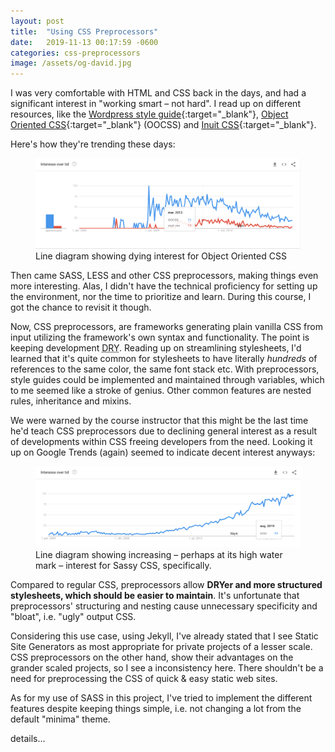 ```yaml
---
layout: post
title:  "Using CSS Preprocessors"
date:   2019-11-13 00:17:59 -0600
categories: css-preprocessors
image: /assets/og-david.jpg
---
```

I was very comfortable with HTML and CSS back in the days, and had a significant interest in "working smart – not hard". I read up on different resources, like the [Wordpress style guide](https://make.wordpress.org/core/handbook/best-practices/coding-standards/css/){:target="_blank"}, [Object Oriented CSS](https://www.smashingmagazine.com/2011/12/an-introduction-to-object-oriented-css-oocss/){:target="_blank"} (OOCSS) and [Inuit CSS](https://github.com/inuitcss){:target="_blank"}.

Here's how they're trending these days:

<figure>
<a href="https://trends.google.com/trends/explore?date=all&q=%2Fm%2F01028j2g,inuit%20css" target="_blank"><img src="/assets/trends-oocss.png" alt="Line diagram showing dying interest for Object Oriented CSS" /></a>
<figcaption>Line diagram showing dying interest for Object Oriented CSS</figcaption>
</figure>

Then came SASS, LESS and other CSS preprocessors, making things even more interesting. Alas, I didn't have the technical proficiency for setting up the environment, nor the time to prioritize and learn. During this course, I got the chance to revisit it though.

Now, CSS preprocessors, are frameworks generating plain vanilla CSS from input utilizing the framework's own syntax and functionality. The point is keeping development <abbr title="Don't Repeat Yourself">DRY</abbr>. Reading up on streamlining stylesheets, I'd learned that it's quite common for stylesheets to have literally _hundreds_ of references to the same color, the same font stack etc. With preprocessors, style guides could be implemented and maintained through variables, which to me seemed like a stroke of genius. Other common features are nested rules, inheritance and mixins.

We were warned by the course instructor that this might be the last time he'd teach CSS preprocessors due to declining general interest as a result of developments within CSS freeing developers from the need. Looking it up on Google Trends (again) seemed to indicate decent interest anyways:

<figure>
<a href="https://trends.google.com/trends/explore?date=all&q=scss" target="_blank"><img src="/assets/trends-scss.png" alt="Line diagram showing increasing – perhaps at its high water mark – interest for Sassy CSS, specifically." /></a>
<figcaption>Line diagram showing increasing – perhaps at its high water mark – interest for Sassy CSS, specifically.</figcaption>
</figure>

Compared to regular CSS, preprocessors allow **DRYer and more structured stylesheets, which should be easier to maintain**. It's unfortunate that preprocessors' structuring and nesting cause unnecessary specificity and "bloat", i.e. "ugly" output CSS.

Considering this use case, using Jekyll, I've already stated that I see Static Site Generators as most appropriate for private projects of a lesser scale. CSS preprocessors on the other hand, show their advantages on the grander scaled projects, so I see a inconsistency here. There shouldn't be a need for preprocessing the CSS of quick & easy static web sites.

As for my use of SASS in this project, I've tried to implement the different features despite keeping things simple, i.e. not changing a lot from the default "minima" theme.

details…
